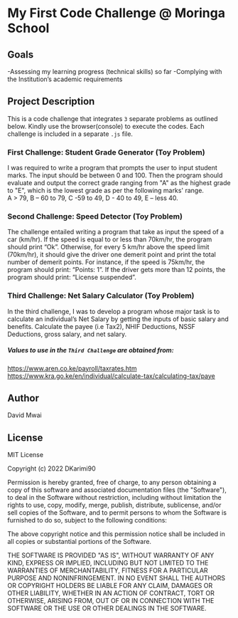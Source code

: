 # My First Code Challenge @ Moringa School

## Goals
-Assessing my learning progress (technical skills) so far 
-Complying with the Institution’s academic requirements 

## Project Description  
This is a code challenge that integrates `3` separate problems as outlined below. Kindly use the browser(console) to execute the codes. Each challenge is included in a separate `.js` file. 

### First Challenge: Student Grade Generator (Toy Problem)
I was required to write a program that prompts the user to input student marks. The input should be between 0 and 100. Then the program should evaluate and output the correct grade ranging from "A" as the highest grade to "E", which is the lowest grade as per the following marks' range.  
A > 79, B – 60 to 79, C -59 to 49, D - 40 to 49, E – less 40. 

### Second Challenge: Speed Detector (Toy Problem)
The challenge entailed writing a program that take as input the speed of a car (km/hr). If the speed is equal to or less than 70km/hr, the program should print “Ok”. Otherwise, for every 5 km/hr above the speed limit (70km/hr), it should give the driver one demerit point and print the total number of demerit points. 
For instance, if the speed is 75km/hr, the program should print: “Points: 1”. If the driver gets more than 12 points, the program should print: “License suspended”. 

### Third Challenge: Net Salary Calculator (Toy Problem)
In the third challenge, I was to develop a program whose major task is to calculate an individual’s Net Salary by getting the inputs of basic salary and benefits. Calculate the payee (i.e Tax2), NHIF Deductions, NSSF Deductions, gross salary, and net salary. 

##### Values to use in the `Third Challenge` are obtained from: 
https://www.aren.co.ke/payroll/taxrates.htm
https://www.kra.go.ke/en/individual/calculate-tax/calculating-tax/paye

## Author 
David Mwai

## License 
MIT License

Copyright (c) 2022 DKarimi90

Permission is hereby granted, free of charge, to any person obtaining a copy
of this software and associated documentation files (the "Software"), to deal
in the Software without restriction, including without limitation the rights
to use, copy, modify, merge, publish, distribute, sublicense, and/or sell
copies of the Software, and to permit persons to whom the Software is
furnished to do so, subject to the following conditions:

The above copyright notice and this permission notice shall be included in all
copies or substantial portions of the Software.

THE SOFTWARE IS PROVIDED "AS IS", WITHOUT WARRANTY OF ANY KIND, EXPRESS OR
IMPLIED, INCLUDING BUT NOT LIMITED TO THE WARRANTIES OF MERCHANTABILITY,
FITNESS FOR A PARTICULAR PURPOSE AND NONINFRINGEMENT. IN NO EVENT SHALL THE
AUTHORS OR COPYRIGHT HOLDERS BE LIABLE FOR ANY CLAIM, DAMAGES OR OTHER
LIABILITY, WHETHER IN AN ACTION OF CONTRACT, TORT OR OTHERWISE, ARISING FROM,
OUT OF OR IN CONNECTION WITH THE SOFTWARE OR THE USE OR OTHER DEALINGS IN THE
SOFTWARE.